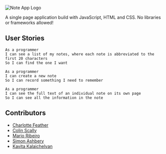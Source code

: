 ![Note App Logo](https://user-images.githubusercontent.com/6470014/27345241-dbfd1a88-55e0-11e7-8a01-e0c914008543.png)

A single page application build with JavaScript, HTML and CSS.
No libraries or frameworks allowed!

## User Stories
```
As a programmer
I can see a list of my notes, where each note is abbreviated to the first 20 characters
So I can find the one I want
```

```
As a programmer
I can create a new note
So I can record something I need to remember
```

```
As a programmer
I can see the full text of an individual note on its own page
So I can see all the information in the note
```

## Contributors

- [Charlotte Feather](https://github.com/charliefea)
- [Colin Scally](https://github.com/cdscally)
- [Mario Ribeiro](https://github.com/marioribeiro)
- [Simon Ashbery](https://github.com/SiAshbery)
- [Kavita Kalaichelvan](https://github.com/kkavita92)